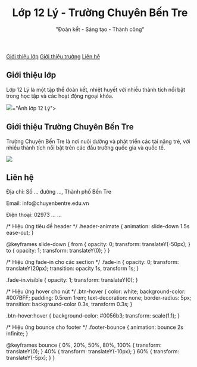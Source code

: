 <!DOCTYPE html>
<html lang="vi">
<head>
    <meta charset="UTF-8">
    <meta name="viewport" content="width=device-width, initial-scale=1.0">
    <title>Lớp 12 Lý - Trường Chuyên Bến Tre</title>
    <link rel="stylesheet" href="style.css">
</head>
<body>
    <header class="header-animate">
        <h1>Lớp 12 Lý - Trường Chuyên Bến Tre</h1>
        <p>"Đoàn kết - Sáng tạo - Thành công"</p>
    </header>
    <nav>
        <a href="#about-class" class="btn-hover">Giới thiệu lớp</a>
        <a href="#about-school" class="btn-hover">Giới thiệu trường</a>
        <a href="#contact" class="btn-hover">Liên hệ</a>
    </nav>
    <section id="about-class" class="fade-in">
        <h2>Giới thiệu lớp</h2>
        <p>Lớp 12 Lý là một tập thể đoàn kết, nhiệt huyết với nhiều thành tích nổi bật trong học tập và các hoạt động ngoại khóa.</p>
        <img src="https://github.com/user-attachments/assets/dfe5084a-285b-4dfc-8d8d-a270ddb55299">="Ảnh lớp 12 Lý">
    </section>
    <section id="about-school" class="fade-in">
        <h2>Giới thiệu Trường Chuyên Bến Tre</h2>
        <p>Trường Chuyên Bến Tre là nơi nuôi dưỡng và phát triển các tài năng trẻ, với nhiều thành tích nổi bật trên các đấu trường quốc gia và quốc tế.</p>
        <img src="https://github.com/user-attachments/assets/158ee20e-3933-487e-8355-99ae74d5ed49>="Ảnh Trường Chuyên Bến Tre">
    </section>
    <footer id="contact" class="footer-bounce">
        <h2>Liên hệ</h2>
        <p>Địa chỉ: Số ... đường ..., Thành phố Bến Tre</p>
        <p>Email: info@chuyenbentre.edu.vn</p>
        <p>Điện thoại: 02973 ... ...</p>
    </footer>
    <script src="script.js"></script>
</body>
</html>
/* Hiệu ứng tiêu đề header */
.header-animate {
    animation: slide-down 1.5s ease-out;
}

@keyframes slide-down {
    from {
        opacity: 0;
        transform: translateY(-50px);
    }
    to {
        opacity: 1;
        transform: translateY(0);
    }
}

/* Hiệu ứng fade-in cho các section */
.fade-in {
    opacity: 0;
    transform: translateY(20px);
    transition: opacity 1s, transform 1s;
}

.fade-in.visible {
    opacity: 1;
    transform: translateY(0);
}

/* Hiệu ứng hover cho nút */
.btn-hover {
    color: white;
    background-color: #007BFF;
    padding: 0.5rem 1rem;
    text-decoration: none;
    border-radius: 5px;
    transition: background-color 0.3s, transform 0.3s;
}

.btn-hover:hover {
    background-color: #0056b3;
    transform: scale(1.1);
}

/* Hiệu ứng bounce cho footer */
.footer-bounce {
    animation: bounce 2s infinite;
}

@keyframes bounce {
    0%, 20%, 50%, 80%, 100% {
        transform: translateY(0);
    }
    40% {
        transform: translateY(-10px);
    }
    60% {
        transform: translateY(-5px);
    }
}
